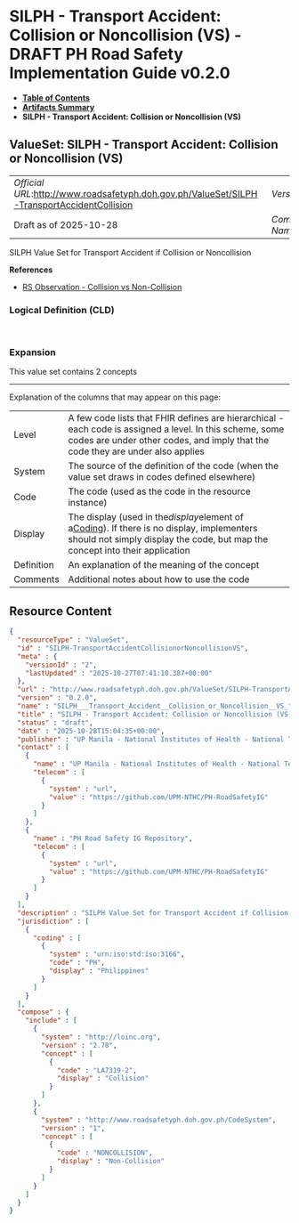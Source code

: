 # SILPH - Transport Accident: Collision or Noncollision (VS) - DRAFT PH Road Safety Implementation Guide v0.2.0

* [**Table of Contents**](toc.md)
* [**Artifacts Summary**](artifacts.md)
* **SILPH - Transport Accident: Collision or Noncollision (VS)**

## ValueSet: SILPH - Transport Accident: Collision or Noncollision (VS) 

| | |
| :--- | :--- |
| *Official URL*:http://www.roadsafetyph.doh.gov.ph/ValueSet/SILPH-TransportAccidentCollision | *Version*:0.2.0 |
| Draft as of 2025-10-28 | *Computable Name*:SILPH___Transport_Accident__Collision_or_Noncollision__VS_ |

 
SILPH Value Set for Transport Accident if Collision or Noncollision 

 **References** 

* [RS Observation - Collision vs Non-Collision](StructureDefinition-rs-observation-collision-vs-noncollision.md)

### Logical Definition (CLD)

 

### Expansion

This value set contains 2 concepts

-------

 Explanation of the columns that may appear on this page: 

| | |
| :--- | :--- |
| Level | A few code lists that FHIR defines are hierarchical - each code is assigned a level. In this scheme, some codes are under other codes, and imply that the code they are under also applies |
| System | The source of the definition of the code (when the value set draws in codes defined elsewhere) |
| Code | The code (used as the code in the resource instance) |
| Display | The display (used in the*display*element of a[Coding](http://hl7.org/fhir/R4/datatypes.html#Coding)). If there is no display, implementers should not simply display the code, but map the concept into their application |
| Definition | An explanation of the meaning of the concept |
| Comments | Additional notes about how to use the code |



## Resource Content

```json
{
  "resourceType" : "ValueSet",
  "id" : "SILPH-TransportAccidentCollisionorNoncollisionVS",
  "meta" : {
    "versionId" : "2",
    "lastUpdated" : "2025-10-27T07:41:10.387+00:00"
  },
  "url" : "http://www.roadsafetyph.doh.gov.ph/ValueSet/SILPH-TransportAccidentCollision",
  "version" : "0.2.0",
  "name" : "SILPH___Transport_Accident__Collision_or_Noncollision__VS_",
  "title" : "SILPH - Transport Accident: Collision or Noncollision (VS)",
  "status" : "draft",
  "date" : "2025-10-28T15:04:35+00:00",
  "publisher" : "UP Manila - National Institutes of Health - National Telehealth Center",
  "contact" : [
    {
      "name" : "UP Manila - National Institutes of Health - National Telehealth Center",
      "telecom" : [
        {
          "system" : "url",
          "value" : "https://github.com/UPM-NTHC/PH-RoadSafetyIG"
        }
      ]
    },
    {
      "name" : "PH Road Safety IG Repository",
      "telecom" : [
        {
          "system" : "url",
          "value" : "https://github.com/UPM-NTHC/PH-RoadSafetyIG"
        }
      ]
    }
  ],
  "description" : "SILPH Value Set for Transport Accident if Collision or Noncollision",
  "jurisdiction" : [
    {
      "coding" : [
        {
          "system" : "urn:iso:std:iso:3166",
          "code" : "PH",
          "display" : "Philippines"
        }
      ]
    }
  ],
  "compose" : {
    "include" : [
      {
        "system" : "http://loinc.org",
        "version" : "2.78",
        "concept" : [
          {
            "code" : "LA7319-2",
            "display" : "Collision"
          }
        ]
      },
      {
        "system" : "http://www.roadsafetyph.doh.gov.ph/CodeSystem",
        "version" : "1",
        "concept" : [
          {
            "code" : "NONCOLLISION",
            "display" : "Non-Collision"
          }
        ]
      }
    ]
  }
}

```
